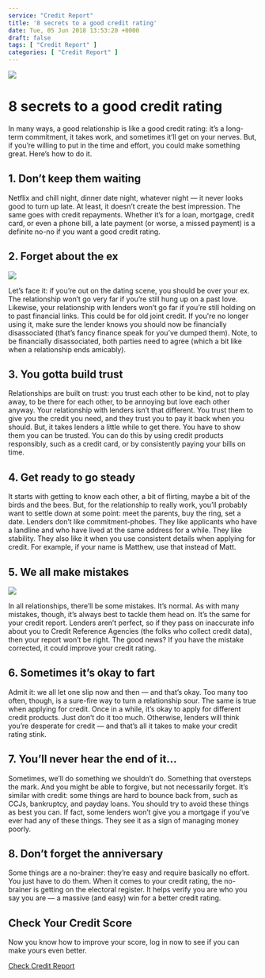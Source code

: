 ```yaml
---
service: "Credit Report"
title: '8 secrets to a good credit rating'
date: Tue, 05 Jun 2018 13:53:20 +0000
draft: false
tags: [ "Credit Report" ]
categories: [ "Credit Report" ]
---
```




![](https://tm-email.s3.amazonaws.com/graphics/2018/guides/illustration__guide__scoretips.jpg)

8 secrets to a good credit rating
=================================

In many ways, a good relationship is like a good credit rating: it’s a long-term commitment, it takes work, and sometimes it’ll get on your nerves. But, if you’re willing to put in the time and effort, you could make something great. Here’s how to do it.

1\. Don’t keep them waiting
---------------------------

Netflix and chill night, dinner date night, whatever night — it never looks good to turn up late. At least, it doesn’t create the best impression. The same goes with credit repayments. Whether it’s for a loan, mortgage, credit card, or even a phone bill, a late payment (or worse, a missed payment) is a definite no-no if you want a good credit rating.

2\. Forget about the ex
-----------------------

![](https://tm-email.s3.amazonaws.com/graphics/2018/guides/illustration__guide__scoretips-2.jpg)

Let’s face it: if you’re out on the dating scene, you should be over your ex. The relationship won’t go very far if you’re still hung up on a past love. Likewise, your relationship with lenders won’t go far if you’re still holding on to past financial links. This could be for old joint credit. If you're no longer using it, make sure the lender knows you should now be financially disassociated (that’s fancy finance speak for you’ve dumped them). Note, to be financially disassociated, both parties need to agree (which a bit like when a relationship ends amicably).

3\. You gotta build trust
-------------------------

Relationships are built on trust: you trust each other to be kind, not to play away, to be there for each other, to be annoying but love each other anyway. Your relationship with lenders isn’t that different. You trust them to give you the credit you need, and they trust you to pay it back when you should. But, it takes lenders a little while to get there. You have to show them you can be trusted. You can do this by using credit products responsibly, such as a credit card, or by consistently paying your bills on time.

4\. Get ready to go steady
--------------------------

It starts with getting to know each other, a bit of flirting, maybe a bit of the birds and the bees. But, for the relationship to really work, you’ll probably want to settle down at some point: meet the parents, buy the ring, set a date. Lenders don’t like commitment-phobes. They like applicants who have a landline and who have lived at the same address for a while. They like stability. They also like it when you use consistent details when applying for credit. For example, if your name is Matthew, use that instead of Matt.

5\. We all make mistakes
------------------------

![](https://tm-email.s3.amazonaws.com/graphics/2018/guides/illustration__guide__scoretips-5.jpg)

In all relationships, there’ll be some mistakes. It’s normal. As with many mistakes, though, it’s always best to tackle them head on. It’s the same for your credit report. Lenders aren’t perfect, so if they pass on inaccurate info about you to Credit Reference Agencies (the folks who collect credit data), then your report won’t be right. The good news? If you have the mistake corrected, it could improve your credit rating.

6\. Sometimes it’s okay to fart
-------------------------------

Admit it: we all let one slip now and then — and that’s okay. Too many too often, though, is a sure-fire way to turn a relationship sour. The same is true when applying for credit. Once in a while, it’s okay to apply for different credit products. Just don’t do it too much. Otherwise, lenders will think you’re desperate for credit — and that’s all it takes to make your credit rating stink.

7\. You’ll never hear the end of it…
------------------------------------

Sometimes, we’ll do something we shouldn’t do. Something that oversteps the mark. And you might be able to forgive, but not necessarily forget. It’s similar with credit: some things are hard to bounce back from, such as CCJs, bankruptcy, and payday loans. You should try to avoid these things as best you can. If fact, some lenders won’t give you a mortgage if you’ve ever had any of these things. They see it as a sign of managing money poorly.

8\. Don’t forget the anniversary
--------------------------------

Some things are a no-brainer: they’re easy and require basically no effort. You just have to do them. When it comes to your credit rating, the no-brainer is getting on the electoral register. It helps verify you are who you say you are — a massive (and easy) win for a better credit rating.

Check Your Credit Score
-----------------------

Now you know how to improve your score, log in now to see if you can make yours even better.

[Check Credit Report](https://www.totallymoney.com/myaccount/login)
